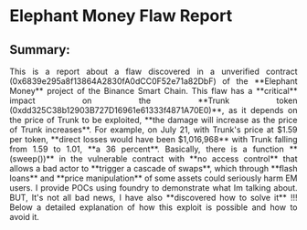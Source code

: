# **Elephant Money Flaw Report**
## **Summary:**
<p align="justify">
  This is a report about a flaw discovered in a unverified contract (0x6839e295a8f13864A2830fA0dCC0F52e71a82DbF) of the **Elephant Money** project of the Binance Smart Chain. This flaw has a **critical** impact on the **Trunk token (0xdd325C38b12903B727D16961e61333f4871A70E0)**, as it depends on the price of Trunk to be exploited, **the damage will increase as the price of Trunk increases**. For example, on July 21, with Trunk's price at $1.59 per token, **direct losses would have been $1,016,968** with Trunk falling from 1.59 to 1.01, **a 36 percent**. Basically, there is a function **(sweep())** in the vulnerable contract with **no access control** that allows a bad actor to **trigger a cascade of swaps**, which through **flash loans** and **price manipulation** of some assets could seriously harm EM users. I provide POCs using foundry to demonstrate what Im talking about. BUT, It's not all bad news, I have also **discovered how to solve it** !!! Below a detailed explanation of how this exploit is possible and how to avoid it.
</p>
